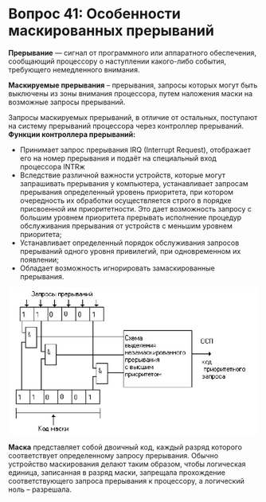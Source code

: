 ﻿# Вопрос 41: Особенности маскированных прерываний

**Прерывание** — сигнал от программного или аппаратного обеспечения, сообщающий процессору о наступлении какого-либо события, требующего немедленного внимания.

**Маскируемые прерывания** – прерывания, запросы которых могут быть выключены из зоны внимания процессора, путем наложения маски на возможные запросы прерываний.

Запросы маскируемых прерываний, в отличие от остальных, поступают на систему прерываний процессора через контроллер прерываний.
**Функции контроллера прерываний:**
* Принимает запрос прерывания IRQ (Interrupt Request), отображает его на номер прерывания и подаёт на специальный вход процессора INTRж
* Вследствие различной важности устройств, которые могут запрашивать прерывания у компьютера, устанавливает запросам прерывания определенный уровень приоритета, при котором очередность их обработки осуществляется строго в порядке присвоенной им приоритетности. Это дает возможность запросу с большим уровнем приоритета прерывать исполнение процедур обслуживания прерывания от устройств с меньшим уровнем приоритета;
* Устанавливает определенный порядок обслуживания запросов прерываний одного уровня привилегий, при одновременном их появлении;
* Обладает возможность игнорировать замаскированные прерывания.

![Маскирование](/resources/imgs/t41_1.png)

**Маска** представляет собой двоичный код, каждый разряд которого соответствует определенному запросу прерывания. Обычно устройство маскирования делают таким образом, чтобы логическая единица, записанная в разряд маски, запрещала прохождение соответствующего запроса прерывания к процессору, а логический ноль – разрешала.

